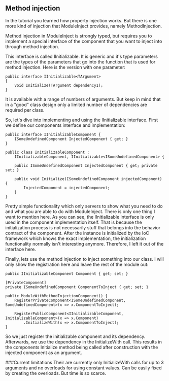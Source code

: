 ﻿Method injection
----------------

In the tutorial you learned how property injection works. But there is one more kind of injection that ModuleInject provides, namely MethodInjection.

Method injection in ModuleInject is strongly typed, but requires you to implement a special interface of the component that you want to inject into through method injection. 

This interface is called IInitializable. It is generic  and it's type parameters are the types of the parameters that go into the function that is used for method injection. Here is the version with one parameter:

    public interface IInitializable<TArgument>
    {
        void Initialize(TArgument dependency1);
    }

It is available with a range of numbers of arguments. But keep in mind that in a "good" class design only a limited number of dependencies are required per class.

So, let's dive into implementing and using the IInitializable interface. First we define our components interface and implementation:

    public interface IInitializableComponent {
        ISomeUndefinedComponent InjectedComponent { get; }
    }

    public class InitializableComponent : 
        IInitializableComponent, IInitializable<ISomeUndefinedComponent> {

        public ISomeUndefinedComponent InjectedComponent { get; private set; }

        public void Initialize(ISomeUndefinedComponent injectedComponent) {
            InjectedComponent = injectedComponent;
        }
    }

Pretty simple functionality which only servers to show what you need to do and what you are able to do with ModuleInject. There is only one thing I want to mention here. As you can see, the IInitializable interface is only used in the component implementation itself. That is because the initialization process is not necessarily stuff that belongs into the behavior contract of the component. After the instance is initialized by the IoC framework which knows the exact implementation, the initialization functionality normally isn't interesting anymore. Therefore, I left it out of the interface here.

Finally, lets use the method injection to inject something into our class. I will only show the registration here and leave the rest of the module out:

    public IInitializableComponent Component { get; set; }

    [PrivateComponent]
    private ISomeUndefinedComponent ComponentToInject { get; set; }

    public ModuleWithMethodInjectionComponent() {
        RegisterPrivateComponent<ISomeUndefinedComponent, SomeUndefinedComponent>(x => x.ComponentToInject);

        RegisterPublicComponent<IInitializableComponent, InitializableComponent>(x => x.Component)
            .InitializeWith(x => x.ComponentToInject);
    }

So we just register the initializable component and its dependency. Afterwards, we use the dependency in the InitializeWith call. This results in the components Initialize method being called after construction with the injected component as an argument.

###Current limitations
Their are currently only InitializeWith calls for up to 3 arguments and no overloads for using constant values. Can be easily fixed by creating the overloads. But time is so scarce.